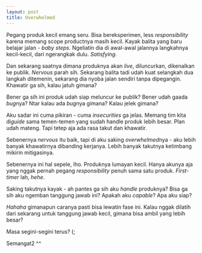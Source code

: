 ```yaml
---
layout: post
title: Overwhelmed
---
```


Pegang produk kecil emang seru. Bisa bereksperimen, less *responsibility* karena memang scope productnya masih kecil. Kayak balita yang baru belajar jalan - *baby steps*. Ngeliatin dia di awal-awal jalannya langkahnya kecil-kecil, dari ngerangkak dulu. *Satisfying*.

Dan sekarang saatnya dimana produknya akan *live*, diluncurkan, dikenalkan ke publik. *Nervous* parah sih. Sekarang balita tadi udah kuat selangkah dua langkah ditemenin, sekarang dia nyoba jalan sendiri tanpa dipegangin. Khawatir ga sih, kalau jatuh gimana?

Bener ga sih ini produk udah siap meluncur ke publik? Bener udah gaada *bug*nya? Ntar kalau ada *bug*nya gimana? Kalau jelek gimana?

Aku sadar ini cuma pikiran - cuma *insecurities* ga jelas. Memang tim kita di*guide* sama temen-temen yang sudah handle produk lebih besar. Plan udah mateng. Tapi tetep aja ada rasa takut dan khawatir.

Sebenernya *nervous* itu baik, tapi di aku saking *overwhelmed*nya - aku lebih banyak khawatirnya dibanding kerjanya. Lebih banyak takutnya ketimbang mikirin mitigasinya.

Sebenernya ini hal sepele, lho. Produknya lumayan kecil. Hanya akunya aja yang nggak pernah pegang *responsibility* penuh sama satu produk. *First-timer* lah, *hehe*.

Saking takutnya kayak - ah pantes ga sih aku *handle* produknya? Bisa ga sih aku ngemban tanggung jawab ini? Apakah aku *capable*? Apa aku siap?

*Hahaha* gimanapun caranya pasti bisa lewatin fase ini. Kalau nggak dilatih dari sekarang untuk tanggung jawab kecil, gimana bisa ambil yang lebih besar? 

Masa segini-segini terus? (;

Semangat2 ^^